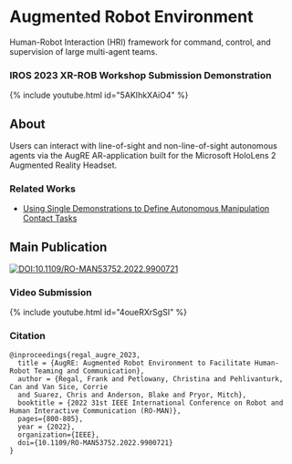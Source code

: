 # Augmented Robot Environment
Human-Robot Interaction (HRI) framework for command, control, and supervision of large multi-agent teams.

### IROS 2023 XR-ROB Workshop Submission Demonstration

{% include youtube.html id="5AKIhkXAiO4" %}

## About
Users can interact with line-of-sight and non-line-of-sight autonomous agents via the AugRE AR-application built for the Microsoft HoloLens 2 Augmented Reality Headset.

### Related Works
* [Using Single Demonstrations to Define Autonomous Manipulation
  Contact Tasks](https://utnuclearroboticspublic.github.io/ar-affordances/)

## Main Publication

[![DOI:10.1109/RO-MAN53752.2022.9900721](https://zenodo.org/badge/DOI/10.1109/RO-MAN53752.2022.9900721.svg)](https://doi.org/10.1109/RO-MAN53752.2022.9900721)

### Video Submission

{% include youtube.html id="4oueRXrSgSI" %}

### Citation
```
@inproceedings{regal_augre_2023,
  title = {AugRE: Augmented Robot Environment to Facilitate Human-Robot Teaming and Communication},
  author = {Regal, Frank and Petlowany, Christina and Pehlivanturk, Can and Van Sice, Corrie
  and Suarez, Chris and Anderson, Blake and Pryor, Mitch},
  booktitle = {2022 31st IEEE International Conference on Robot and Human Interactive Communication (RO-MAN)},
  pages={800-805},
  year = {2022},
  organization={IEEE},
  doi={10.1109/RO-MAN53752.2022.9900721}
}
```
